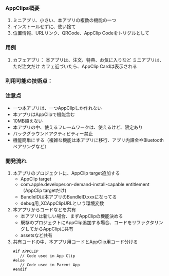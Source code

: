 ### AppClips概要
1. ミニアプリ、小さい、本アプリの複数の機能の一つ
2. インストールせずに、使い捨て
3. 位置情報、URLリンク、QRCode、AppClip Codeをトリグルとして


### 用例
1. カフェアプリ：
   本アプリは、注文、特典、お気に入りなど
   ミニアプリは、ただ注文だけ
   カフェ近づいたら、AppClip Cardは表示される

### 利用可能の技術点：


### 注意点
+ 一つ本アプリは、一つAppClipしか作れない
+ 本アプリはAppClipで機能含む
+ 10MB超えない
+ 本アプリの中、使えるフレームワークは、使えるけど、限定あり
+ バックグラウンドアクティビティー禁止
+ 機能簡単にする（複雑な機能は本アプリに移行、アプリ内課金やBluetoothペアリングなど）


### 開発流れ
1. 本アプリのプロジェクトに、AppClip target追加する
   - AppClip target
   - com.apple.developer.on-demand-install-capable entitlement（AppClip targetだけ)
   - BundleIDは本アプリのBundleID.xxxになってる
   - debug用_XCAppClipURLという環境変数
2. 本アプリからコードなどを共有
   - 本アプリは新しい場合、まずAppClipの機能決める
   - 既存のプロジェクトにAppClip追加する場合、コードをリファクタリングしてからAppClipに共有
   - assetsなど共有
3. 共有コードの中、本アプリ用コードとAppClip用コード分ける
   ```
   #if APPCLIP
      // Code used in App Clip
   #else
      // Code used in Parent App
   #endif
   ```
